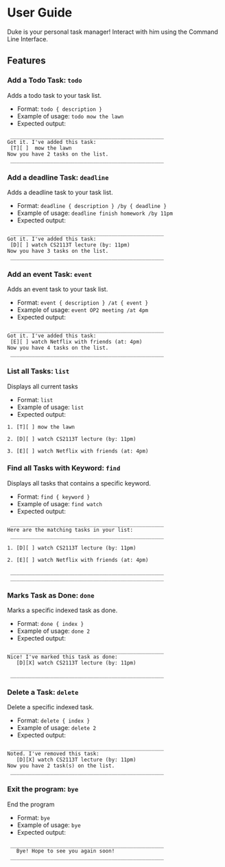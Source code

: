 # User Guide

Duke is your personal task manager! Interact with him using the Command Line Interface.
## Features

### Add a Todo Task: `todo`

Adds a todo task to your task list.
* Format: `todo { description }`
* Example of usage: `todo mow the lawn`
* Expected output:
```
 __________________________________________________
Got it. I've added this task:
 [T][ ]  mow the lawn
Now you have 2 tasks on the list.
 __________________________________________________
```

### Add a deadline Task: `deadline`

Adds a deadline task to your task list.
* Format: `deadline { description } /by { deadline }`
* Example of usage: `deadline finish homework /by 11pm`
* Expected output:
```
 __________________________________________________
Got it. I've added this task:
 [D][ ] watch CS2113T lecture (by: 11pm)
Now you have 3 tasks on the list.
 __________________________________________________
```

### Add an event Task: `event`

Adds an event task to your task list.
* Format: `event { description } /at { event }`
* Example of usage: `event OP2 meeting /at 4pm`
* Expected output:
```
 __________________________________________________
Got it. I've added this task:
 [E][ ] watch Netflix with friends (at: 4pm)
Now you have 4 tasks on the list.
 __________________________________________________
```

### List all Tasks: `list`

Displays all current tasks
* Format: `list`
* Example of usage: `list`
* Expected output:
```
1. [T][ ] mow the lawn

2. [D][ ] watch CS2113T lecture (by: 11pm)

3. [E][ ] watch Netflix with friends (at: 4pm)

```

### Find all Tasks with Keyword: `find`

Displays all tasks that contains a specific keyword.
* Format: `find { keyword }`
* Example of usage: `find watch`
* Expected output:
```
 __________________________________________________
Here are the matching tasks in your list:
 __________________________________________________

1. [D][ ] watch CS2113T lecture (by: 11pm)

2. [E][ ] watch Netflix with friends (at: 4pm)

 __________________________________________________
 __________________________________________________

```

### Marks Task as Done: `done`

Marks a specific indexed task as done. 
* Format: `done { index }`
* Example of usage: `done 2`
* Expected output:
```
 __________________________________________________
Nice! I've marked this task as done:
   [D][X] watch CS2113T lecture (by: 11pm)

 __________________________________________________
```

### Delete a Task: `delete`

Delete a specific indexed task.
* Format: `delete { index }`
* Example of usage: `delete 2`
* Expected output:
```
 __________________________________________________
Noted. I've removed this task:
   [D][X] watch CS2113T lecture (by: 11pm)
Now you have 2 task(s) on the list.
 __________________________________________________

```

### Exit the program: `bye`

End the program
* Format: `bye`
* Example of usage: `bye`
* Expected output:
```
 __________________________________________________
   Bye! Hope to see you again soon!
 __________________________________________________

```
